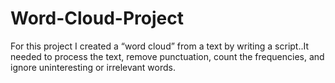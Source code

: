 # Word-Cloud-Project
For this project I created a  “word cloud” from a text by writing a script..It needed to process the text, remove punctuation, count the frequencies, and ignore uninteresting or irrelevant words. 
